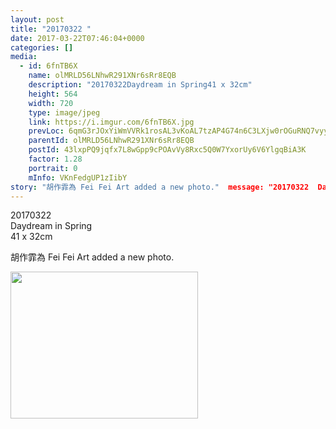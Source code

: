 ```yaml
---
layout: post
title: "20170322 " 
date: 2017-03-22T07:46:04+0000 
categories: [] 
media:
  - id: 6fnTB6X
    name: olMRLD56LNhwR291XNr6sRr8EQB
    description: "20170322Daydream in Spring41 x 32cm"   
    height: 564
    width: 720
    type: image/jpeg
    link: https://i.imgur.com/6fnTB6X.jpg
    prevLoc: 6qmG3rJOxYiWmVVRk1rosAL3vKoAL7tzAP4G74n6C3LXjw0rOGuRNQ7vyyGEIO9yM67Lq7UqBl9lDZx8h8MAzgXLDwIPWWEOOwwzCvWEoqXBP6Hmw4wNyVOGtvKVZM2AG2CQYv94gMpXsMYn2MJnG7iPYgxxPA8RiYnNGL0Wjju40qL4YgkWS5B9Z2L7rgIyJG86v477sjB0mzMR2gH1l23o0XDqFXgn0Gov4xiALLYPAyvzfnjz3VmPQLSBN0GNo79gi9o2
    parentId: olMRLD56LNhwR291XNr6sRr8EQB
    postId: 43lxpPQ9jqfx7L8wGpp9cPOAvVy8Rxc5Q0W7YxorUy6V6YlgqBiA3K
    factor: 1.28
    portrait: 0
    mInfo: VKnFedgUP1zIibY
story: "胡作霏為 Fei Fei Art added a new photo."  message: "20170322  Daydream in Spring  41 x 32cm"
---
```


20170322  
Daydream in Spring  
41 x 32cm
 
 
[//]: #story:
胡作霏為 Fei Fei Art added a new photo.


[//]: #media:  
<a href="https://i.imgur.com/6fnTB6X.jpg"><img src="https://i.imgur.com/6fnTB6X.jpg" height="235" width="300" /></a> 
 

